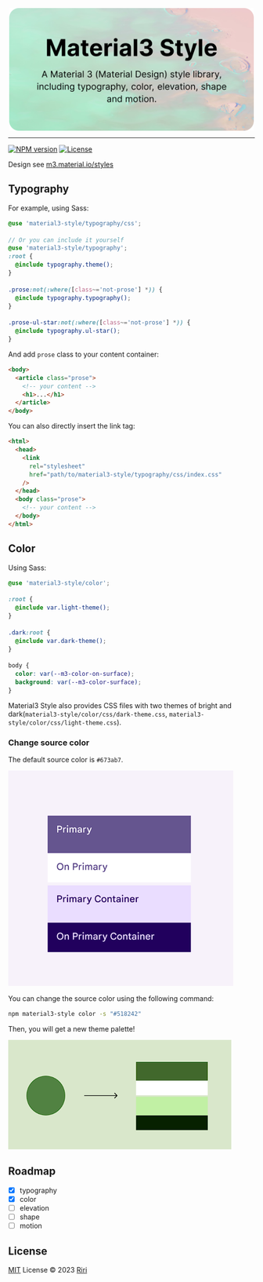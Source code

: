 <div style="display:flex;justify-content:center;">
<img src="./example/assets/og.svg" style="max-width: 500px">
</div>

---

[![NPM version][npm-version-src]][npm-version-href]
[![License][license-src]][license-href]

Design see [m3.material.io/styles](https://m3.material.io/styles)

## Typography

For example, using Sass:

```scss
@use 'material3-style/typography/css';

// Or you can include it yourself
@use 'material3-style/typography';
:root {
  @include typography.theme();
}

.prose:not(:where([class~='not-prose'] *)) {
  @include typography.typography();
}

.prose-ul-star:not(:where([class~='not-prose'] *)) {
  @include typography.ul-star();
}
```

And add `prose` class to your content container:

```html
<body>
  <article class="prose">
    <!-- your content -->
    <h1>...</h1>
  </article>
</body>
```

You can also directly insert the link tag:

```html
<html>
  <head>
    <link
      rel="stylesheet"
      href="path/to/material3-style/typography/css/index.css"
    />
  </head>
  <body class="prose">
    <!-- your content -->
  </body>
</html>
```

## Color

Using Sass:

```scss
@use 'material3-style/color';

:root {
  @include var.light-theme();
}

.dark:root {
  @include var.dark-theme();
}

body {
  color: var(--m3-color-on-surface);
  background: var(--m3-color-surface);
}
```

Material3 Style also provides CSS files with two themes of bright and dark(`material3-style/color/css/dark-theme.css`, `material3-style/color/css/light-theme.css`).

### Change source color

The default source color is `#673ab7`.

![default color](./example/assets/default-color.png)

You can change the source color using the following command:

```bash
npm material3-style color -s "#518242"
```

Then, you will get a new theme palette!

![new color](./example/assets/new-color.png)

## Roadmap

- [x] typography
- [x] color
- [ ] elevation
- [ ] shape
- [ ] motion

## License

[MIT](./LICENSE) License © 2023 [Riri](https://github.com/Daydreamer-riri)

[npm-version-src]: https://img.shields.io/npm/v/material3-style?style=flat&colorA=080f12&colorB=1fa669
[npm-version-href]: https://www.npmjs.com/package/material3-style
[license-src]: https://img.shields.io/github/license/daydreamer-riri/material3-style.svg?style=flat&colorA=080f12&colorB=1fa669
[license-href]: https://github.com/daydreamer-riri/material3-style/blob/main/LICENSE
